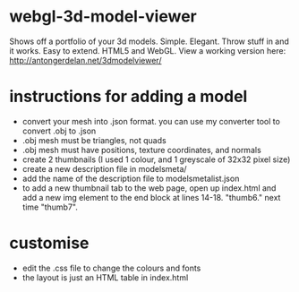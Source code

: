 webgl-3d-model-viewer
=====================

Shows off a portfolio of your 3d models. Simple. Elegant. Throw stuff in and it works. Easy to extend. HTML5 and WebGL.
View a working version here: http://antongerdelan.net/3dmodelviewer/

instructions for adding a model
===============================
* convert your mesh into .json format. you can use my converter tool to convert .obj to .json
 * .obj mesh must be triangles, not quads
 * .obj mesh must have positions, texture coordinates, and normals
* create 2 thumbnails (I used 1 colour, and 1 greyscale of 32x32 pixel size)
* create a new description file in modelsmeta/
* add the name of the description file to modelsmetalist.json
* to add a new thumbnail tab to the web page, open up index.html and add a new img element to the end block at lines 14-18. "thumb6." next time "thumb7".

customise
=========
* edit the .css file to change the colours and fonts
* the layout is just an HTML table in index.html